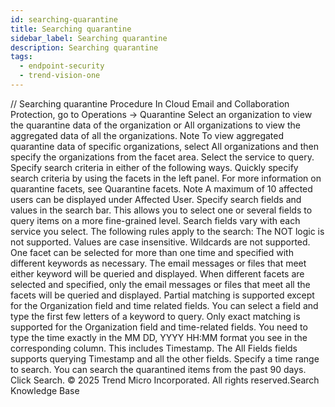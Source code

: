 ```yaml
---
id: searching-quarantine
title: Searching quarantine
sidebar_label: Searching quarantine
description: Searching quarantine
tags:
  - endpoint-security
  - trend-vision-one
---
```


/*<![CDATA[*/ $('#title').html($('meta[name=map-description]').attr('content')); /*]]>*/ Searching quarantine Procedure In Cloud Email and Collaboration Protection, go to Operations → Quarantine Select an organization to view the quarantine data of the organization or All organizations to view the aggregated data of all the organizations. Note To view aggregated quarantine data of specific organizations, select All organizations and then specify the organizations from the facet area. Select the service to query. Specify search criteria in either of the following ways. Quickly specify search criteria by using the facets in the left panel. For more information on quarantine facets, see Quarantine facets. Note A maximum of 10 affected users can be displayed under Affected User. Specify search fields and values in the search bar. This allows you to select one or several fields to query items on a more fine-grained level. Search fields vary with each service you select. The following rules apply to the search: The NOT logic is not supported. Values are case insensitive. Wildcards are not supported. One facet can be selected for more than one time and specified with different keywords as necessary. The email messages or files that meet either keyword will be queried and displayed. When different facets are selected and specified, only the email messages or files that meet all the facets will be queried and displayed. Partial matching is supported except for the Organization field and time related fields. You can select a field and type the first few letters of a keyword to query. Only exact matching is supported for the Organization field and time-related fields. You need to type the time exactly in the MM DD, YYYY HH:MM format you see in the corresponding column. This includes Timestamp. The All Fields fields supports querying Timestamp and all the other fields. Specify a time range to search. You can search the quarantined items from the past 90 days. Click Search. © 2025 Trend Micro Incorporated. All rights reserved.Search Knowledge Base